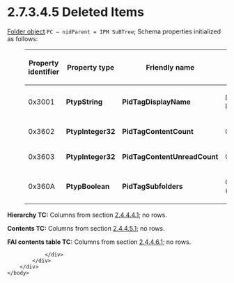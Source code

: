 <html dir="LTR" xmlns:mshelp="http://msdn.microsoft.com/mshelp" xmlns:ddue="http://ddue.schemas.microsoft.com/authoring/2003/5" xmlns:xlink="http://www.w3.org/1999/xlink" xmlns:tool="http://www.microsoft.com/tooltip">
    <head>
        <meta http-equiv="Content-Type" content="text/html; CHARSET=utf-8"></meta>
        <meta name="save" content="history"></meta>
        <title>2.7.3.4.5 Deleted Items</title>
        <xml>
            <mshelp:toctitle title="2.7.3.4.5 Deleted Items"></mshelp:toctitle>
            <mshelp:rltitle title="[MS-PST]: Deleted Items"></mshelp:rltitle>
            <mshelp:keyword index="A" term="eecee387-d915-4af8-a0ac-aaf3726aeeb3"></mshelp:keyword>
            <mshelp:attr name="DCSext.ContentType" value="open specification"></mshelp:attr>
            <mshelp:attr name="AssetID" value="eecee387-d915-4af8-a0ac-aaf3726aeeb3"></mshelp:attr>
            <mshelp:attr name="TopicType" value="kbRef"></mshelp:attr>
            <mshelp:attr name="DCSext.Title" value="[MS-PST]: Deleted Items" />
        </xml>
    </head>
    <body>
        <div id="header">
            <h1 class="heading">2.7.3.4.5 Deleted Items</h1>
        </div>
        <div id="mainSection">
            <div id="mainBody">
                <div id="allHistory" class="saveHistory"></div>
                <div id="sectionSection0" class="section" name="collapseableSection">
                    

<p><a href="08220cc9-69b1-4072-a2e7-2a0ff201d505.htm#gt_0682daa7-c1b8-419b-8a32-6048833d0b72">Folder
object</a> <code>PC – nidParent = IPM SuBTree</code>; Schema
properties initialized as follows:</p>

<dl>
<dd>
<table>
 <thead>
  <tr>
   <th>
   <p>Property identifier</p>
   </th>
   <th>
   <p>Property
   type</p>
   </th>
   <th>
   <p>Friendly
   name</p>
   </th>
   <th>
   <p>Value</p>
   </th>
  </tr>
 </thead>
 <tr>
  <td>
  <p>0x3001</p>
  </td>
  <td>
  <p><b>PtypString</b></p>
  </td>
  <td>
  <p><b>PidTagDisplayName</b></p>
  </td>
  <td>
  <p>Deleted
  Items</p>
  </td>
 </tr>
 <tr>
  <td>
  <p>0x3602</p>
  </td>
  <td>
  <p><b>PtypInteger32</b></p>
  </td>
  <td>
  <p><b>PidTagContentCount</b></p>
  </td>
  <td>
  <p>0</p>
  </td>
 </tr>
 <tr>
  <td>
  <p>0x3603</p>
  </td>
  <td>
  <p><b>PtypInteger32</b></p>
  </td>
  <td>
  <p><b>PidTagContentUnreadCount</b></p>
  </td>
  <td>
  <p>0</p>
  </td>
 </tr>
 <tr>
  <td>
  <p>0x360A</p>
  </td>
  <td>
  <p><b>PtypBoolean</b></p>
  </td>
  <td>
  <p><b>PidTagSubfolders</b></p>
  </td>
  <td>
  <p>0 (<b>false</b>)</p>
  </td>
 </tr>
</table>
</dd></dl>

<p><b>Hierarchy TC:</b> Columns from section <a href="c08fb6cb-2d91-42e5-b70d-f3e4f9781a2a.htm">2.4.4.4.1</a>; no rows.</p>

<p><b>Contents TC:</b> Columns from section <a href="f58e1ea9-b592-408d-b89e-53fd4cd6024b.htm">2.4.4.5.1</a>; no rows.</p>

<p><b>FAI contents table TC:</b> Columns from section <a href="b2e619a0-6a9c-4101-9dcb-340ac41cf308.htm">2.4.4.6.1</a>; no rows.</p>


                </div>
            </div>
        </div>
    </body>
</html>